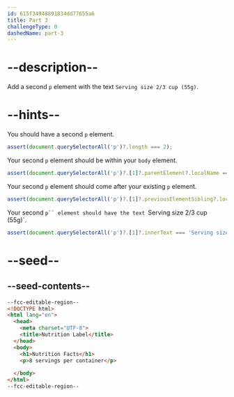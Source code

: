 ```yaml
---
id: 615f34948891834dd77655a6
title: Part 3
challengeType: 0
dashedName: part-3
---
```


# --description--

Add a second `p` element with the text `Serving size 2/3 cup (55g)`.

# --hints--

You should have a second `p` element.

```js
assert(document.querySelectorAll('p')?.length === 2);
```

Your second `p` element should be within your `body` element.

```js
assert(document.querySelectorAll('p')?.[1]?.parentElement?.localName === 'body');
```

Your second `p` element should come after your existing `p` element.

```js
assert(document.querySelectorAll('p')?.[1]?.previousElementSibling?.localName === 'p');
```

Your second `p`` element should have the text `Serving size 2/3 cup (55g)`.

```js
assert(document.querySelectorAll('p')?.[1]?.innerText === 'Serving size 2/3 cup (55g)');
```

# --seed--

## --seed-contents--

```html
--fcc-editable-region--
<!DOCTYPE html>
<html lang="en">
  <head>
    <meta charset="UTF-8">
    <title>Nutrition Label</title>
  </head>
  <body>
    <h1>Nutrition Facts</h1>
    <p>8 servings per container</p>
    
  </body>
</html>
--fcc-editable-region--
```

```css

```
